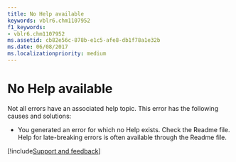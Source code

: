 ```yaml
---
title: No Help available
keywords: vblr6.chm1107952
f1_keywords:
- vblr6.chm1107952
ms.assetid: cb82e56c-878b-e1c5-afe8-db1f78a1e32b
ms.date: 06/08/2017
ms.localizationpriority: medium
---
```



# No Help available

Not all errors have an associated help topic. This error has the following causes and solutions:



- You generated an error for which no Help exists. Check the Readme file. Help for late-breaking errors is often available through the Readme file.

[!include[Support and feedback](~/includes/feedback-boilerplate.md)]